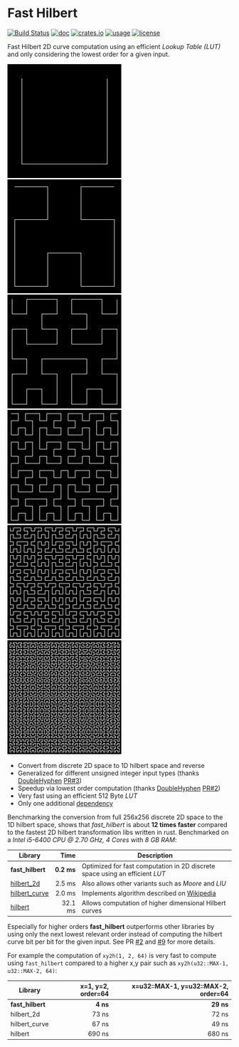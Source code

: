 # Fast Hilbert

[![Build Status](https://github.com/becheran/fast-hilbert/workflows/Test/badge.svg)](https://github.com/becheran/fast-hilbert/actions?workflow=Test)
[![doc](https://docs.rs/fast_hilbert/badge.svg)](https://docs.rs/fast_hilbert)
[![crates.io](https://img.shields.io/crates/v/fast_hilbert.svg)](https://crates.io/crates/fast_hilbert)
[![usage](https://badgen.net/crates/d/fast_hilbert)](https://crates.io/crates/fast_hilbert)
[![license](https://img.shields.io/badge/License-MIT-yellow.svg)](https://opensource.org/licenses/MIT)

Fast Hilbert 2D curve computation using an efficient *Lookup Table (LUT)* and only considering the lowest order for a given input.

![h1](./doc/h1.png)
![h2](./doc/h2.png)
![h3](./doc/h3.png)
![h4](./doc/h4.png)
![h5](./doc/h5.png)
![h6](./doc/h6.png)

* Convert from discrete 2D space to 1D hilbert space and reverse
* Generalized for different unsigned integer input types (thanks [DoubleHyphen](https://github.com/DoubleHyphen) [PR#3](https://github.com/becheran/fast-hilbert/pull/3))
* Speedup via lowest order computation (thanks [DoubleHyphen](https://github.com/DoubleHyphen) [PR#2](https://github.com/becheran/fast-hilbert/pull/2))
* Very fast using an efficient 512 Byte *LUT*
* Only one additional [dependency](https://crates.io/crates/num-traits)

Benchmarking the conversion from full 256x256 discrete 2D space to the 1D hilbert space, shows that *fast_hilbert* is about **12 times faster** compared to the fastest 2D hilbert transformation libs written in rust. Benchmarked on a *Intel i5-6400 CPU @ 2.70 GHz, 4 Cores* with *8 GB RAM*:

| Library                                                | Time        | Description       |
 ------------------------------------------------------- |------------:| ----------------- |
| **fast_hilbert**                                       |  **0.2 ms** | Optimized for fast computation in 2D discrete space using an efficient *LUT*
| [hilbert_2d](https://crates.io/crates/hilbert_2d)      |  2.5 ms     | Also allows other variants such as *Moore* and *LIU* |
| [hilbert_curve](https://crates.io/crates/hilbert_curve)|   2.0 ms    | Implements algorithm described on [Wikipedia](https://en.wikipedia.org/wiki/Hilbert_curve) |
| [hilbert](https://crates.io/crates/hilbert)            |  32.1 ms    | Allows computation of higher dimensional Hilbert curves |

Especially for higher orders **fast_hilbert** outperforms other libraries by using only the next lowest relevant order instead of computing the hilbert curve bit per bit for the given input. See PR [#2](https://github.com/becheran/fast-hilbert/pull/2) and [#9](https://github.com/becheran/fast-hilbert/pull/9) for more details.

For example the computation of `xy2h(1, 2, 64)` is very fast to compute using `fast_hilbert` compared to a higher x,y pair such as `xy2h(u32::MAX-1, u32::MAX-2, 64)`:

| Library          | x=1, y=2, order=64  | x=u32::MAX-1, y=u32::MAX-2, order=64    |
 ----------------- | ------------------: | --------------------------------------: |
| **fast_hilbert** |  **4 ns**           | **29 ns**                               |
| hilbert_2d       |  73 ns              | 72 ns                                   |
| hilbert_curve    |  67 ns              | 49 ns                                   |
| hilbert          |  690 ns             | 680 ns                                  |
